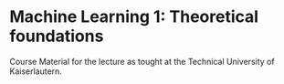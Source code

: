 # Machine Learning 1: Theoretical foundations
Course Material for the lecture as tought at the Technical University of Kaiserlautern.

